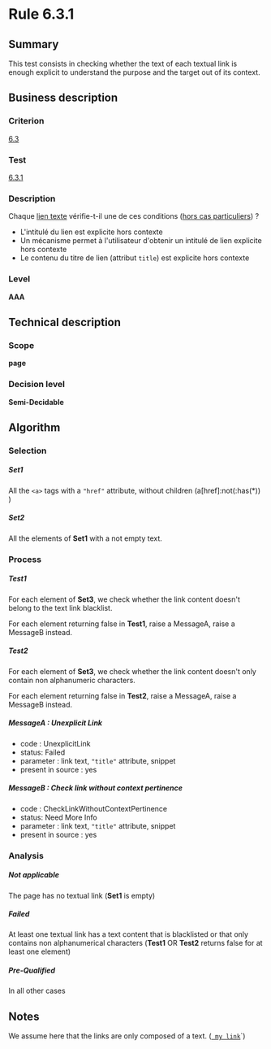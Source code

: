 # Rule 6.3.1

## Summary

This test consists in checking whether the text of each textual link is enough explicit to understand the purpose and the target out of its context.

## Business description

### Criterion

[6.3](http://references.modernisation.gouv.fr/referentiel-technique-0#crit-6-3)

### Test

[6.3.1](http://references.modernisation.gouv.fr/referentiel-technique-0#test-6-3-1)

### Description

Chaque <a href="http://references.modernisation.gouv.fr/referentiel-technique-0#mLienTexte">lien texte</a> v&eacute;rifie-t-il une de ces conditions (<a href="http://references.modernisation.gouv.fr/referentiel-technique-0#cpCrit6-" title="Cas particuliers pour le crit&egrave;re 6.3">hors cas particuliers</a>) ? 
 
 * L'intitul&eacute; du lien est explicite hors contexte 
 * Un m&eacute;canisme permet &agrave; l'utilisateur d'obtenir un intitul&eacute; de lien explicite hors contexte 
 * Le contenu du titre de lien (attribut `title`) est explicite hors contexte 


### Level

**AAA**

## Technical description

### Scope

**page**

### Decision level

**Semi-Decidable**

## Algorithm

### Selection

##### Set1

All the `<a>` tags with a `"href"` attribute, without children (a[href]:not(:has(*)) )

##### Set2

All the elements of **Set1** with a not empty text.

### Process

##### Test1

For each element of **Set3**, we check whether the link content doesn't belong to the text link blacklist.

For each element returning false in **Test1**, raise a MessageA, raise a MessageB instead.

##### Test2

For each element of **Set3**, we check whether the link content doesn't only contain non alphanumeric characters.

For each element returning false in **Test2**, raise a MessageA, raise a MessageB instead.

##### MessageA : Unexplicit Link

-   code : UnexplicitLink
-   status: Failed
-   parameter : link text, `"title"` attribute, snippet
-   present in source : yes

##### MessageB : Check link without context pertinence

-   code : CheckLinkWithoutContextPertinence
-   status: Need More Info
-   parameter : link text, `"title"` attribute, snippet
-   present in source : yes

### Analysis

##### Not applicable

The page has no textual link (**Set1** is empty)

##### Failed

At least one textual link has a text content that is blacklisted or that only contains non alphanumerical characters (**Test1** OR **Test2** returns false for at least one element)

##### Pre-Qualified

In all other cases

## Notes

We assume here that the links are only composed of a text. (<a href="http://www.asqatasun.org/target.html">` my link`</a>`)
